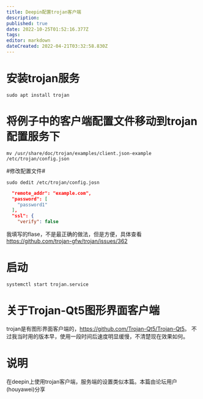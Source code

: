 ```yaml
---
title: Deepin配置trojan客户端
description: 
published: true
date: 2022-10-25T01:52:16.377Z
tags: 
editor: markdown
dateCreated: 2022-04-21T03:32:58.830Z
---
```


# 安装trojan服务 #
```
sudo apt install trojan
```
# 将例子中的客户端配置文件移动到trojan配置服务下 #
```
mv /usr/share/doc/trojan/examples/client.json-example /etc/trojan/config.json
```
#修改配置文件#
```
sudo dedit /etc/trojan/config.josn
```
```json
  "remote_addr": "example.com",
  "password": [
    "password1"
  ],
  "ssl": {
    "verify": false
```

我填写的flase，不是最正确的做法，但是方便，具体查看<https://github.com/trojan-gfw/trojan/issues/362>

# 启动
```
systemctl start trojan.service
```
# 关于Trojan-Qt5图形界面客户端 #
trojan是有图形界面客户端的，<https://github.com/Trojan-Qt5/Trojan-Qt5>。
不过我当时用的版本早，使用一段时间后速度明显缓慢，不清楚现在效果如何。

# 说明 #
在deepin上使用trojan客户端，服务端的设置类似本篇。本篇由论坛用户(houyawei)分享
